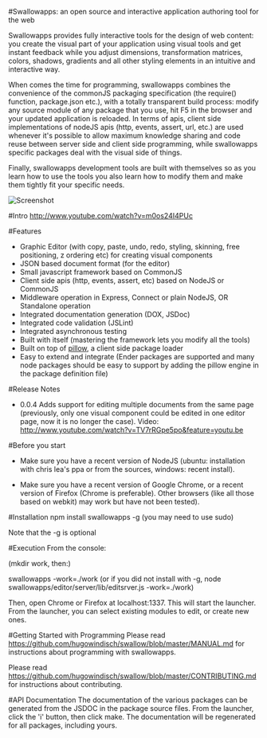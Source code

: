 #Swallowapps: an open source and interactive application authoring tool for the web

Swallowapps provides fully interactive tools for the design of web content: you create the visual part of your application using visual tools and get instant feedback while you adjust dimensions, transformation matrices, colors, shadows, gradients and all other styling elements in an intuitive and interactive way.

When comes the time for programming, swallowapps combines the convenience of the commonJS packaging specification (the require() function, package.json etc.), with a totally transparent build process: modify any source module of any package that you use, hit F5 in the browser and your updated application is reloaded. In terms of apis, client side implementations of nodeJS apis (http, events, assert, url, etc.) are used whenever it's possible to allow maximum knowledge sharing and code reuse between server side and client side programming, while swallowapps specific packages deal with the visual side of things.

Finally, swallowapps development tools are built with themselves so as you learn how to use the tools you also learn how to modify them and make them tightly fit your specific needs.

![Screenshot](https://github.com/hugowindisch/swallow/raw/master/screenshot.png)

#Intro
http://www.youtube.com/watch?v=m0os24I4PUc

#Features
+ Graphic Editor (with copy, paste, undo, redo, styling, skinning, free positioning, z ordering etc) for creating visual components
+ JSON based document format (for the editor)
+ Small javascript framework based on CommonJS
+ Client side apis (http, events, assert, etc) based on NodeJS or CommonJS
+ Middleware operation in Express, Connect or plain NodeJS, OR Standalone operation
+ Integrated documentation generation (DOX, JSDoc)
+ Integrated code validation (JSLint)
+ Integrated asynchronous testing
+ Built with itself (mastering the framework lets you modify all the tools)
+ Built on top of [pillow](https://github.com/hugowindisch/pillow "Pillow"), a client side package loader
+ Easy to extend and integrate (Ender packages are supported and many node packages should be easy to support by adding the pillow engine in the package definition file)

#Release Notes
+ 0.0.4 Adds support for editing multiple documents from the same page (previously, only one visual component could be edited in one editor page, now it is no longer the case). Video: http://www.youtube.com/watch?v=TV7rRGpe5po&feature=youtu.be

#Before you start
+ Make sure you have a recent version of NodeJS (ubuntu: installation with
chris lea's ppa or from the sources, windows: recent install).

+ Make sure you have a recent version of Google Chrome, or a recent version
of Firefox (Chrome is preferable). Other browsers (like all those based
on webkit) may work but have not been tested).

#Installation
npm install swallowapps -g
(you may need to use sudo)

Note that the -g is optional

#Execution
From the console:

(mkdir work, then:)

swallowapps -work=./work
(or if you did not install with -g, node swallowapps/editor/server/lib/editsrver.js -work=./work)

Then, open Chrome or Firefox at localhost:1337. This will start the launcher. From the launcher, you can select existing modules to edit, or create new ones.

#Getting Started with Programming
Please read https://github.com/hugowindisch/swallow/blob/master/MANUAL.md for instructions about programming with swallowapps.

Please read https://github.com/hugowindisch/swallow/blob/master/CONTRIBUTING.md for instructions about contributing.

#API Documentation
The documentation of the various packages can be generated from the JSDOC in the package source files. From the launcher, click the 'i' button, then click make. The documentation will be regenerated for all packages, including yours.
